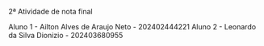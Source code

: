 2ª Atividade de nota final

Aluno 1 - Ailton Alves de Araujo Neto - 202402444221
Aluno 2 - Leonardo da Silva Dionizio - 202403680955
